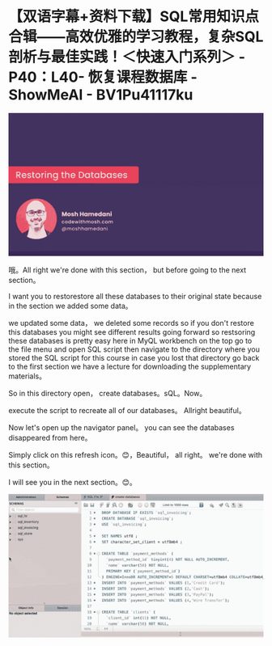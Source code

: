# 【双语字幕+资料下载】SQL常用知识点合辑——高效优雅的学习教程，复杂SQL剖析与最佳实践！＜快速入门系列＞ - P40：L40- 恢复课程数据库 - ShowMeAI - BV1Pu41117ku

![](img/f43ed3a9f22fee4e49883578cdc7d137_0.png)

哦。All right we're done with this section， but before going to the next section。

 I want you to restorestore all these databases to their original state because in the section we added some data。

 we updated some data， we deleted some records so if you don't restore this databases you might see different results going forward so restsoring these databases is pretty easy here in MyQL workbench on the top go to the file menu and open SQL script then navigate to the directory where you stored the SQL script for this course in case you lost that directory go back to the first section we have a lecture for downloading the supplementary materials。

So in this directory open， create databases。sQL。Now。

 execute the script to recreate all of our databases。 Allright beautiful。

 Now let's open up the navigator panel。 you can see the databases disappeared from here。

 Simply click on this refresh icon。😊，Beautiful， all right。 we're done with this section。

 I will see you in the next section。😊。

![](img/f43ed3a9f22fee4e49883578cdc7d137_2.png)